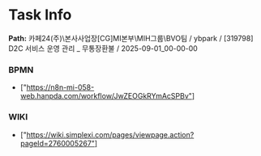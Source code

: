 # Task Info

**Path:** 카페24(주)\본사사업장\[CG]MI본부\MIH그룹\BVO팀 / ybpark / [319798] D2C 서비스 운영 관리 _ 무통장환불 / 2025-09-01_00-00-00

### BPMN
- ["https://n8n-mi-058-web.hanpda.com/workflow/JwZEOGkRYmAcSPBv"]

### WIKI
- ["https://wiki.simplexi.com/pages/viewpage.action?pageId=2760005267"]


